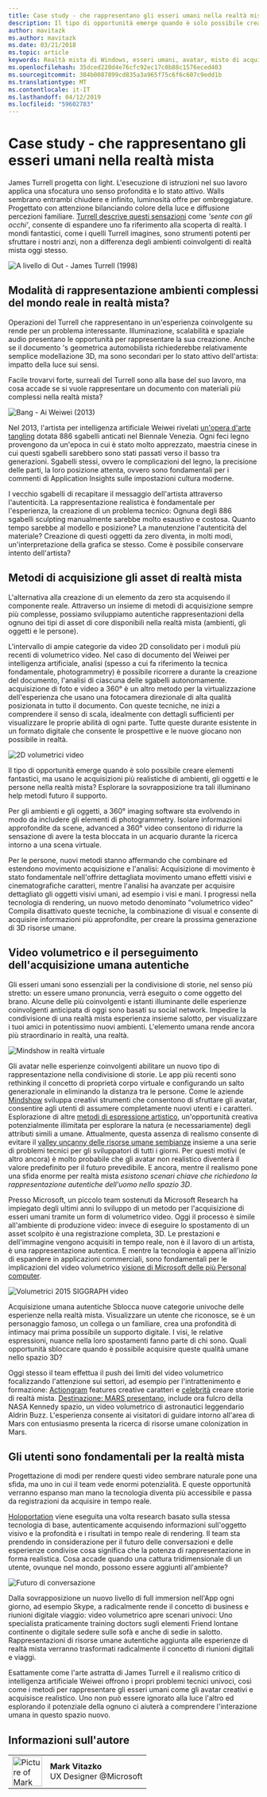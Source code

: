 ```yaml
---
title: Case study - che rappresentano gli esseri umani nella realtà mista
description: Il tipo di opportunità emerge quando è solo possibile creare elementi fantastici, ma usano le acquisizioni più realistiche di ambienti, gli oggetti e le persone nella realtà mista?
author: mavitazk
ms.author: mavitazk
ms.date: 03/21/2018
ms.topic: article
keywords: Realtà mista di Windows, esseri umani, avatar, misto di acquisizione, volumetrico video in realtà
ms.openlocfilehash: 35dced220d4e76cfc92ec17c0b88c1576eced403
ms.sourcegitcommit: 384b0087899cd835a3a965f75c6f6c607c9edd1b
ms.translationtype: MT
ms.contentlocale: it-IT
ms.lasthandoff: 04/12/2019
ms.locfileid: "59602783"
---
```

# <a name="case-study---representing-humans-in-mixed-reality"></a>Case study - che rappresentano gli esseri umani nella realtà mista

James Turrell progetta con light. L'esecuzione di istruzioni nel suo lavoro applica una sfocatura uno senso profondità e lo stato attivo. Walls sembrano entrambi chiudere e infinito, luminosità offre per ombreggiature. Progettato con attenzione bilanciando colore della luce e diffusione percezioni familiare. [Turrell descrive questi sensazioni](http://www.sculpture.org/documents/scmag02/nov02/turrell/turrell.shtml) come *'sente con gli occhi'*, consente di espandere uno fa riferimento alla scoperta di realtà. I mondi fantastici, come i quelli Turrell imagines, sono strumenti potenti per sfruttare i nostri anzi, non a differenza degli ambienti coinvolgenti di realtà mista oggi stesso.

![A livello di Out - James Turrell (1998)](images/wide-out-james-turrell.jpg)

## <a name="how-do-you-represent-complex-real-world-environments-in-mixed-reality"></a>Modalità di rappresentazione ambienti complessi del mondo reale in realtà mista?

Operazioni del Turrell che rappresentano in un'esperienza coinvolgente su rende per un problema interessante. Illuminazione, scalabilità e spaziale audio presentano le opportunità per rappresentare la sua creazione. Anche se il documento 's geometrica automobilista richiederebbe relativamente semplice modellazione 3D, ma sono secondari per lo stato attivo dell'artista: impatto della luce sui sensi.

Facile trovarvi forte, surreali del Turrell sono alla base del suo lavoro, ma cosa accade se si vuole rappresentare un documento con materiali più complessi nella realtà mista?

![Bang - Ai Weiwei (2013)](images/bang-ai-weiwie.jpg)

Nel 2013, l'artista per intelligenza artificiale Weiwei rivelati [un'opera d'arte tangling](http://www.designboom.com/art/ai-weiwei-bang-installation-at-venice-art-biennale-2013/) dotata 886 sgabelli anticati nel Biennale Venezia. Ogni feci legno provengono da un'epoca in cui è stato molto apprezzato, maestria cinese in cui questi sgabelli sarebbero sono stati passati verso il basso tra generazioni. Sgabelli stessi, ovvero le complicazioni del legno, la precisione delle parti, la loro posizione attenta, ovvero sono fondamentali per i commenti di Application Insights sulle impostazioni cultura moderne.

I vecchio sgabelli di recapitare il messaggio dell'artista attraverso l'autenticità. La rappresentazione realistica è fondamentale per l'esperienza, la creazione di un problema tecnico: Ognuna degli 886 sgabelli sculpting manualmente sarebbe molto esaustivo e costosa. Quanto tempo sarebbe al modello e posizione? La manutenzione l'autenticità del materiale? Creazione di questi oggetti da zero diventa, in molti modi, un'interpretazione della grafica se stesso. Come è possibile conservare intento dell'artista?

## <a name="methods-of-capturing-mixed-reality-assets"></a>Metodi di acquisizione gli asset di realtà mista

L'alternativa alla creazione di un elemento da zero sta acquisendo il componente reale. Attraverso un insieme di metodi di acquisizione sempre più complesse, possiamo sviluppiamo autentiche rappresentazioni della ognuno dei tipi di asset di core disponibili nella realtà mista (ambienti, gli oggetti e le persone).

L'intervallo di ampie categorie da video 2D consolidato per i moduli più recenti di volumetrico video. Nel caso di documento del Weiwei per intelligenza artificiale, analisi (spesso a cui fa riferimento la tecnica fondamentale, photogrammetry) è possibile ricorrere a durante la creazione del documento, l'analisi di ciascuna delle sgabelli autonomamente. acquisizione di foto e video a 360° è un altro metodo per la virtualizzazione dell'esperienza che usano una fotocamera direzionale di alta qualità posizionata in tutto il documento. Con queste tecniche, ne inizi a comprendere il senso di scala, idealmente con dettagli sufficienti per visualizzare le proprie abilità di ogni parte. Tutte queste durante esistente in un formato digitale che consente le prospettive e le nuove giocano non possibile in realtà.

![2D volumetrici video](images/2d-to-volumetric-video.png)

Il tipo di opportunità emerge quando è solo possibile creare elementi fantastici, ma usano le acquisizioni più realistiche di ambienti, gli oggetti e le persone nella realtà mista? Esplorare la sovrapposizione tra tali illuminano help metodi futuro il supporto.

Per gli ambienti e gli oggetti, a 360° imaging software sta evolvendo in modo da includere gli elementi di photogrammetry. Isolare informazioni approfondite da scene, advanced a 360° video consentono di ridurre la sensazione di avere la testa bloccata in un acquario durante la ricerca intorno a una scena virtuale.

Per le persone, nuovi metodi stanno affermando che combinare ed estendono movimento acquisizione e l'analisi: Acquisizione di movimento è stato fondamentale nell'offrire dettagliata movimento umano effetti visivi e cinematografiche caratteri, mentre l'analisi ha avanzate per acquisire dettagliato gli oggetti visivi umani, ad esempio i visi e mani. I progressi nella tecnologia di rendering, un nuovo metodo denominato "volumetrico video" Compila disattivato queste tecniche, la combinazione di visual e consente di acquisire informazioni più approfondite, per creare la prossima generazione di 3D risorse umane.

## <a name="volumetric-video-and-the-pursuit-of-authentic-human-capture"></a>Video volumetrico e il perseguimento dell'acquisizione umana autentiche

Gli esseri umani sono essenziali per la condivisione di storie, nel senso più stretto: un essere umano pronuncia, verrà eseguito o come oggetto del brano. Alcune delle più coinvolgenti e istanti illuminante delle esperienze coinvolgenti anticipata di oggi sono basati su social network. Impedire la condivisione di una realtà mista esperienza insieme salotto, per visualizzare i tuoi amici in potentissimo nuovi ambienti. L'elemento umana rende ancora più straordinario in realtà, una realtà.

![Mindshow in realtà virtuale](images/mindshow-in-vr-640px.jpg)

Gli avatar nelle esperienze coinvolgenti abilitare un nuovo tipo di rappresentazione nella condivisione di storie. Le app più recenti sono rethinking il concetto di proprietà corpo virtuale e configurando un salto generazionale in eliminando la distanza tra le persone. Come le aziende [Mindshow](http://mindshow.com/) sviluppa creativi strumenti che consentono di sfruttare gli avatar, consentire agli utenti di assumere completamente nuovi utenti e i caratteri. Esplorazione di altre [metodi di espressione artistico](https://en.wikipedia.org/wiki/Uncanny_valley), un'opportunità creativa potenzialmente illimitata per esplorare la natura (e necessariamente) degli attributi simili a umane. Attualmente, questa assenza di realismo consente di evitare il [valley uncanny delle risorse umane sembianze](https://en.wikipedia.org/wiki/Uncanny_valley) insieme a una serie di problemi tecnici per gli sviluppatori di tutti i giorni. Per questi motivi (e altro ancora) è molto probabile che gli avatar non realistico diventerà il valore predefinito per il futuro prevedibile. E ancora, mentre il realismo pone una sfida enorme per realtà mista *esistono scenari chiave che richiedono la rappresentazione autentiche dell'uomo nello spazio 3D*.

Presso Microsoft, un piccolo team sostenuti da Microsoft Research ha impiegato degli ultimi anni lo sviluppo di un metodo per l'acquisizione di esseri umani tramite un form di volumetrico video. Oggi il processo è simile all'ambiente di produzione video: invece di eseguire lo spostamento di un asset scolpito è una registrazione completa, 3D. Le prestazioni e dell'immagine vengono acquisiti in tempo reale, non è il lavoro di un artista, è una rappresentazione autentica. E mentre la tecnologia è appena all'inizio di espandere in applicazioni commerciali, sono fondamentali per le implicazioni del video volumetrico [visione di Microsoft delle più Personal computer](https://www.youtube.com/watch?v=tcyj-_IEWt8).

![Volumetrici 2015 SIGGRAPH video](images/volumetric-video-siggraph-2015.gif)

Acquisizione umana autentiche Sblocca nuove categorie univoche delle esperienze nella realtà mista. Visualizzare un utente che riconosce, se è un personaggio famoso, un collega o un familiare, crea una profondità di intimacy mai prima possibile un supporto digitale. I visi, le relative espressioni, nuance nella loro spostamenti fanno parte di chi sono. Quali opportunità sbloccare quando è possibile acquisire queste qualità umane nello spazio 3D?

Oggi stesso il team effettua il push dei limiti del video volumetrico focalizzando l'attenzione sui settori, ad esempio per l'intrattenimento e formazione: [Actiongram](https://www.microsoft.com/p/actiongram/9nblggh5ftmt) features creative caratteri e [celebrità](https://www.youtube.com/watch?v=BwWueXlsOrA) creare storie di realtà mista. [Destinazione: MARS presentano](https://www.jpl.nasa.gov/news/news.php?feature=6220), include ora fulcro della NASA Kennedy spazio, un video volumetrico di astronautici leggendario Aldrin Buzz. L'esperienza consente ai visitatori di guidare intorno all'area di Mars con entusiasmo presenta la ricerca di risorse umane colonization in Mars.

## <a name="humans-are-fundamental-to-mixed-reality"></a>Gli utenti sono fondamentali per la realtà mista

Progettazione di modi per rendere questi video sembrare naturale pone una sfida, ma uno in cui il team vede enormi potenzialità. E queste opportunità verranno espanso man mano la tecnologia diventa più accessibile e passa da registrazioni da acquisire in tempo reale.

[Holoportation](https://www.microsoft.com/en-us/research/project/holoportation-3/) viene eseguita una volta research basato sulla stessa tecnologia di base, autenticamente acquisendo informazioni sull'oggetto visivo e la profondità e i risultati in tempo reale di rendering. Il team sta prendendo in considerazione per il futuro delle conversazioni e delle esperienze condivise cosa significa che la potenza di rappresentazione in forma realistica. Cosa accade quando una cattura tridimensionale di un utente, ovunque nel mondo, possono essere aggiunti all'ambiente?

![Futuro di conversazione](images/girl-with-dress.jpg)

Dalla sovrapposizione un nuovo livello di full immersion nell'App ogni giorno, ad esempio Skype, a radicalmente rende il concetto di business e riunioni digitale viaggio: video volumetrico apre scenari univoci: Uno specialista praticamente training doctors sugli elementi Friend lontane continente o digitale sedere sulle sofà e anche di sedie in salotto. Rappresentazioni di risorse umane autentiche aggiunta alle esperienze di realtà mista verranno trasformati radicalmente il concetto di riunioni digitali e viaggi.

Esattamente come l'arte astratta di James Turrell e il realismo critico di intelligenza artificiale Weiwei offrono i propri problemi tecnici univoci, così come i metodi per rappresentare gli esseri umani come gli avatar creativi e acquisisce realistico. Uno non può essere ignorato alla luce l'altro ed esplorando il potenziale della ognuno ci aiuterà a comprendere l'interazione umana in questo spazio nuovo.

## <a name="about-the-author"></a>Informazioni sull'autore

<table style="border-collapse:collapse" padding-left="0px">
<tr>
<td style="border-style: none" width="60"><img alt="Picture of Mark Vitazko" width="60" height="60" src="images/mark-vitazko.jpg"></td>
<td style="border-style: none"><b>Mark Vitazko</b><br>UX Designer @Microsoft</td>
</tr>
</table>

